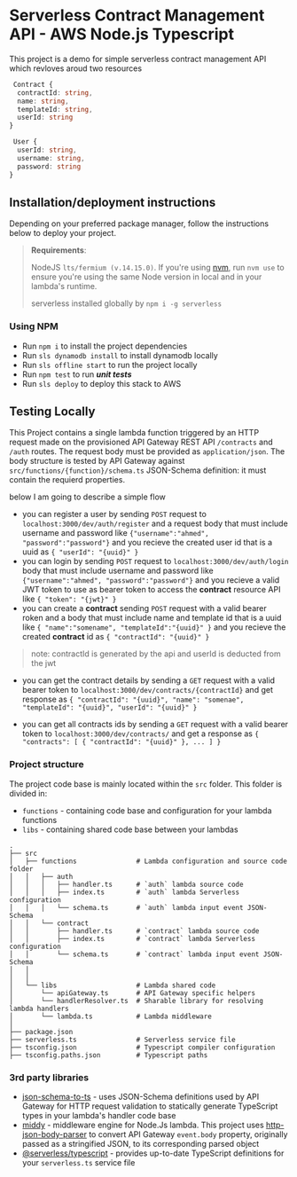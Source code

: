 # Serverless Contract Management API - AWS Node.js Typescript

This project is a demo for simple serverless contract management API which revloves aroud two resources

```Typescript
 Contract {
  contractId: string,
  name: string,
  templateId: string,
  userId: string
}

 User {
  userId: string,
  username: string,
  password: string
}

```

## Installation/deployment instructions

Depending on your preferred package manager, follow the instructions below to deploy your project.

> **Requirements**: 
> 
> NodeJS `lts/fermium (v.14.15.0)`. If you're using [nvm](https://github.com/nvm-sh/nvm), run `nvm use` to ensure you're using the same Node version in local and in your lambda's runtime.
> 
> serverless installed globally by `npm i -g serverless`
>
> 

### Using NPM

- Run `npm i` to install the project dependencies
- Run `sls dynamodb install` to install dynamodb locally
- Run `sls offline start` to run the project locally
- Run `npm test` to run ***unit tests***
- Run `sls deploy` to deploy this stack to AWS


## Testing Locally 

This Project contains a single lambda function triggered by an HTTP request made on the provisioned API Gateway REST API `/contracts` and `/auth` routes. The request body must be provided as `application/json`. The body structure is tested by API Gateway against `src/functions/{function}/schema.ts` JSON-Schema definition: it must contain the requierd properties.

below I am going to describe  a simple flow 

- you can register a user by sending `POST` request to `localhost:3000/dev/auth/register` and a request body that must include username and password like `{"username":"ahmed", "password":"password"}` and you recieve the created user id that is a uuid as `{
	"userId": "{uuid}"
}`
- you can login by sending `POST` request to `localhost:3000/dev/auth/login` body that must include username and password like `{"username":"ahmed", "password":"password"}` and you recieve a valid JWT token to use as bearer token to access the **contract** resource API like 
`{
	"token": "{jwt}"
}`
- you can create a **contract** sending `POST` request with a valid bearer roken and a body that must include name and template id that is a uuid like `{
	"name":"somename",
	"templateId":"{uuid}"
}` 
and you recieve the created **contract** id as 
`{
	"contractId": "{uuid}"
}` 
> note: contractId is generated by the api and userId is deducted from the jwt
- you can get the contract details by sending a `GET` request with a valid bearer token to `localhost:3000/dev/contracts/{contractId}` and get response as 
`{
	"contractId": "{uuid}",
	"name": "somenae",
	"templateId": "{uuid}",
	"userId": "{uuid}"
}`

- you can get all contracts ids by sending a `GET` request with a valid bearer token to `localhost:3000/dev/contracts/` and get a response as `{
	"contracts": [
		{
			"contractId": "{uuid}"
		},
        ...
	]
}`

### Project structure

The project code base is mainly located within the `src` folder. This folder is divided in:

- `functions` - containing code base and configuration for your lambda functions
- `libs` - containing shared code base between your lambdas

```
.
├── src
│   ├── functions               # Lambda configuration and source code folder
│   │   ├── auth
│   │   │   ├── handler.ts      # `auth` lambda source code
│   │   │   ├── index.ts        # `auth` lambda Serverless configuration
│   │   │   └── schema.ts       # `auth` lambda input event JSON-Schema
│   │   └── contract
│   │       ├── handler.ts      # `contract` lambda source code
│   │       ├── index.ts        # `contract` lambda Serverless configuration
│   │       └── schema.ts       # `contract` lambda input event JSON-Schema
│   │   
│   │
│   └── libs                    # Lambda shared code
│       └── apiGateway.ts       # API Gateway specific helpers
│       └── handlerResolver.ts  # Sharable library for resolving lambda handlers
│       └── lambda.ts           # Lambda middleware
│
├── package.json
├── serverless.ts               # Serverless service file
├── tsconfig.json               # Typescript compiler configuration
├── tsconfig.paths.json         # Typescript paths
```

### 3rd party libraries

- [json-schema-to-ts](https://github.com/ThomasAribart/json-schema-to-ts) - uses JSON-Schema definitions used by API Gateway for HTTP request validation to statically generate TypeScript types in your lambda's handler code base
- [middy](https://github.com/middyjs/middy) - middleware engine for Node.Js lambda. This project uses [http-json-body-parser](https://github.com/middyjs/middy/tree/master/packages/http-json-body-parser) to convert API Gateway `event.body` property, originally passed as a stringified JSON, to its corresponding parsed object
- [@serverless/typescript](https://github.com/serverless/typescript) - provides up-to-date TypeScript definitions for your `serverless.ts` service file


